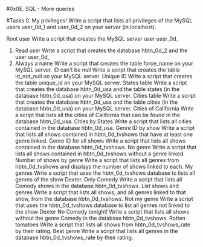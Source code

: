 #0x0E. SQL - More queries

#Tasks 
0. My privileges! Write a script that lists all privileges of the MySQL users user_0d_1 and user_0d_2 on your server (in localhost).

Root user Write a script that creates the MySQL server user user_0d_
1. Read user Write a script that creates the database hbtn_0d_2 and the user user_0d_
2. Always a name Write a script that creates the table force_name on your MySQL server.
ID can't be null Write a script that creates the table id_not_null on your MySQL server.
Unique ID Write a script that creates the table unique_id on your MySQL server.
States table Write a script that creates the database hbtn_0d_usa and the table states (in the database hbtn_0d_usa) on your MySQL server.
Cities table Write a script that creates the database hbtn_0d_usa and the table cities (in the database hbtn_0d_usa) on your MySQL server.
Cities of California Write a script that lists all the cities of California that can be found in the database hbtn_0d_usa.
Cities by States Write a script that lists all cities contained in the database hbtn_0d_usa.
Genre ID by show Write a script that lists all shows contained in hbtn_0d_tvshows that have at least one genre linked.
Genre ID for all shows Write a script that lists all shows contained in the database hbtn_0d_tvshows.
No genre Write a script that lists all shows contained in hbtn_0d_tvshows without a genre linked.
Number of shows by genre Write a script that lists all genres from hbtn_0d_tvshows and displays the number of shows linked to each.
My genres Write a script that uses the hbtn_0d_tvshows database to lists all genres of the show Dexter.
Only Comedy Write a script that lists all Comedy shows in the database hbtn_0d_tvshows.
List shows and genres Write a script that lists all shows, and all genres linked to that show, from the database hbtn_0d_tvshows.
Not my genre Write a script that uses the hbtn_0d_tvshows database to list all genres not linked to the show Dexter
No Comedy tonight! Write a script that lists all shows without the genre Comedy in the database hbtn_0d_tvshows.
Rotten tomatoes Write a script that lists all shows from hbtn_0d_tvshows_rate by their rating.
Best genre Write a script that lists all genres in the database hbtn_0d_tvshows_rate by their rating.
